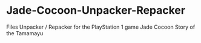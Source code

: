 # Jade-Cocoon-Unpacker-Repacker
Files Unpacker / Repacker for the PlayStation 1 game Jade Cocoon Story of the Tamamayu
